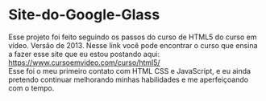 # Site-do-Google-Glass
Esse projeto foi feito seguindo os passos do curso de HTML5 do curso em vídeo. Versão de 2013.
Nesse link você pode encontrar o curso que ensina a fazer esse site que eu estou postando aqui: https://www.cursoemvideo.com/curso/html5/ <br>
Esse foi o meu primeiro contato com HTML CSS e JavaScript, e eu ainda pretendo continuar melhorando minhas habilidades e me aperfeiçoando com o tempo. 
